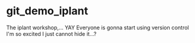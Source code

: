 # git_demo_iplant
The iplant workshop,... YAY
Everyone is gonna start using version control
I'm so excited
I just cannot hide it...?
